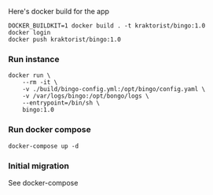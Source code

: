 Here's docker build for the app

```
DOCKER_BUILDKIT=1 docker build . -t kraktorist/bingo:1.0
docker login
docker push kraktorist/bingo:1.0
```

### Run instance

```
docker run \
    --rm -it \
    -v ./build/bingo-config.yml:/opt/bingo/config.yaml \
    -v /var/logs/bingo:/opt/bongo/logs \
    --entrypoint=/bin/sh \
    bingo:1.0
```

### Run docker compose

```
docker-compose up -d
```

### Initial migration

See docker-compose